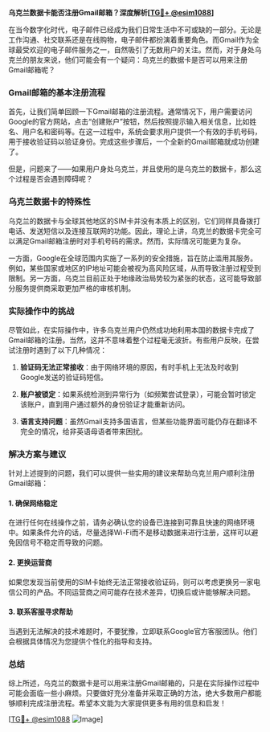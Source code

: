 **乌克兰数据卡能否注册Gmail邮箱？深度解析[[TG💪+ @esim1088](https://t.me/s/esim1088)]**

在当今数字化时代，电子邮件已经成为我们日常生活中不可或缺的一部分。无论是工作沟通、社交联系还是在线购物，电子邮件都扮演着重要角色。而Gmail作为全球最受欢迎的电子邮件服务之一，自然吸引了无数用户的关注。然而，对于身处乌克兰的朋友来说，他们可能会有一个疑问：乌克兰的数据卡是否可以用来注册Gmail邮箱呢？

### Gmail邮箱的基本注册流程

首先，让我们简单回顾一下Gmail邮箱的注册流程。通常情况下，用户需要访问Google的官方网站，点击“创建账户”按钮，然后按照提示输入相关信息，比如姓名、用户名和密码等。在这一过程中，系统会要求用户提供一个有效的手机号码，用于接收验证码以验证身份。完成这些步骤后，一个全新的Gmail邮箱就成功创建了。

但是，问题来了——如果用户身处乌克兰，并且使用的是乌克兰的数据卡，那么这个过程是否会遇到障碍呢？

### 乌克兰数据卡的特殊性

乌克兰的数据卡与全球其他地区的SIM卡并没有本质上的区别，它们同样具备拨打电话、发送短信以及连接互联网的功能。因此，理论上讲，乌克兰的数据卡完全可以满足Gmail邮箱注册时对手机号码的需求。然而，实际情况可能更为复杂。

一方面，Google在全球范围内实施了一系列的安全措施，旨在防止滥用其服务。例如，某些国家或地区的IP地址可能会被视为高风险区域，从而导致注册过程受到限制。另一方面，乌克兰目前正处于地缘政治局势较为紧张的状态，这可能导致部分服务提供商采取更加严格的审核机制。

### 实际操作中的挑战

尽管如此，在实际操作中，许多乌克兰用户仍然成功地利用本国的数据卡完成了Gmail邮箱的注册。当然，这并不意味着整个过程毫无波折。有些用户反映，在尝试注册时遇到了以下几种情况：

1. **验证码无法正常接收**：由于网络环境的原因，有时手机上无法及时收到Google发送的验证码短信。
   
2. **账户被锁定**：如果系统检测到异常行为（如频繁尝试登录），可能会暂时锁定该账户，直到用户通过额外的身份验证才能重新访问。

3. **语言支持问题**：虽然Gmail支持多国语言，但某些功能界面可能仍存在翻译不完全的情况，给非英语母语者带来困扰。

### 解决方案与建议

针对上述提到的问题，我们可以提供一些实用的建议来帮助乌克兰用户顺利注册Gmail邮箱：

#### 1. 确保网络稳定
在进行任何在线操作之前，请务必确认您的设备已连接到可靠且快速的网络环境中。如果条件允许的话，尽量选择Wi-Fi而不是移动数据来进行注册，这样可以避免因信号不稳定而导致的问题。

#### 2. 更换运营商
如果您发现当前使用的SIM卡始终无法正常接收验证码，则可以考虑更换另一家电信公司的产品。不同运营商之间可能存在技术差异，切换后或许能够解决问题。

#### 3. 联系客服寻求帮助
当遇到无法解决的技术难题时，不要犹豫，立即联系Google官方客服团队。他们会根据具体情况为您提供个性化的指导和支持。

### 总结

综上所述，乌克兰的数据卡是可以用来注册Gmail邮箱的，只是在实际操作过程中可能会面临一些小麻烦。只要做好充分准备并采取正确的方法，绝大多数用户都能够顺利完成注册流程。希望本文能为大家提供更多有用的信息和启发！

[[TG💪+ @esim1088](https://t.me/s/esim1088) ![Image](https://i.postimg.cc/4NQfJmqS/Snipaste-2025-05-13-00-14-12.png)]
